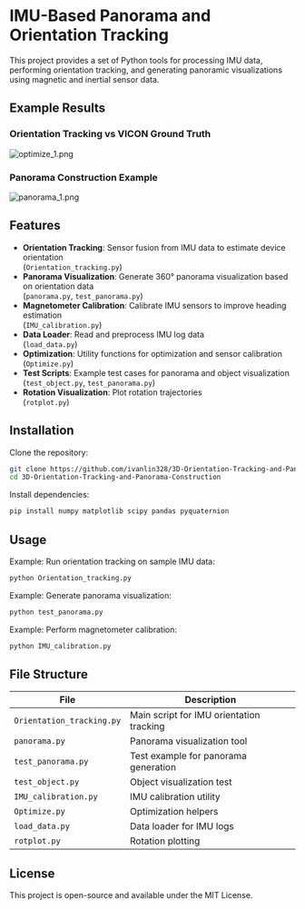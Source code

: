 
# IMU-Based Panorama and Orientation Tracking

This project provides a set of Python tools for processing IMU data, performing orientation tracking, and generating panoramic visualizations using magnetic and inertial sensor data.

## Example Results

### Orientation Tracking vs VICON Ground Truth

![optimize_1.png]((result/dataset1/panorama_1.png))

### Panorama Construction Example

![panorama_1.png](result/dataset1/panorama_1.png)


## Features

- **Orientation Tracking**: Sensor fusion from IMU data to estimate device orientation  
  (`Orientation_tracking.py`)
- **Panorama Visualization**: Generate 360° panorama visualization based on orientation data  
  (`panorama.py`, `test_panorama.py`)
- **Magnetometer Calibration**: Calibrate IMU sensors to improve heading estimation  
  (`IMU_calibration.py`)
- **Data Loader**: Read and preprocess IMU log data  
  (`load_data.py`)
- **Optimization**: Utility functions for optimization and sensor calibration  
  (`Optimize.py`)
- **Test Scripts**: Example test cases for panorama and object visualization  
  (`test_object.py`, `test_panorama.py`)
- **Rotation Visualization**: Plot rotation trajectories  
  (`rotplot.py`)

## Installation

Clone the repository:

```bash
git clone https://github.com/ivanlin328/3D-Orientation-Tracking-and-Panorama-Construction.git
cd 3D-Orientation-Tracking-and-Panorama-Construction
````

Install dependencies:

```bash
pip install numpy matplotlib scipy pandas pyquaternion
```

## Usage

Example: Run orientation tracking on sample IMU data:

```bash
python Orientation_tracking.py
```

Example: Generate panorama visualization:

```bash
python test_panorama.py
```

Example: Perform magnetometer calibration:

```bash
python IMU_calibration.py
```

## File Structure

| File                      | Description                              |
| ------------------------- | ---------------------------------------- |
| `Orientation_tracking.py` | Main script for IMU orientation tracking |
| `panorama.py`             | Panorama visualization tool              |
| `test_panorama.py`        | Test example for panorama generation     |
| `test_object.py`          | Object visualization test                |
| `IMU_calibration.py`      | IMU calibration utility                  |
| `Optimize.py`             | Optimization helpers                     |
| `load_data.py`            | Data loader for IMU logs                 |
| `rotplot.py`              | Rotation plotting                        |

## License

This project is open-source and available under the MIT License.


